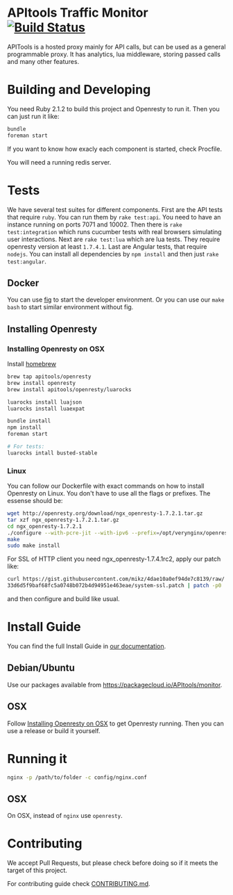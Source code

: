 # APItools Traffic Monitor [![Build Status](https://travis-ci.org/APItools/monitor.svg?branch=master)](https://travis-ci.org/APItools/monitor)

APITools is a hosted proxy mainly for API calls, but can be used as a general programmable proxy.
It has analytics, lua middleware, storing passed calls and many other features.

# Building and Developing

You need Ruby 2.1.2 to build this project and Openresty to run it.
Then you can just run it like:

```bash
bundle
foreman start
```

If you want to know how exacly each component is started, check Procfile.

You will need a running redis server.

# Tests
We have several test suites for different components. First are the API tests that require `ruby`. You can run them by `rake test:api`. You need to have an instance running on ports 7071 and 10002. Then there is `rake test:integration` which runs cucumber tests with real browsers simulating user interactions. Next are `rake test:lua` which are lua tests. They require openresty version at least `1.7.4.1`. Last are Angular tests, that require `nodejs`. You can install all dependencies by `npm install` and then just `rake test:angular`.

## Docker

You can use [fig](http://www.fig.sh/index.html) to start the developer environment.
Or you can use our `make bash` to start similar environment without fig.


## Installing Openresty


### Installing Openresty on OSX

Install [homebrew](http://brew.sh/)

```bash
brew tap apitools/openresty
brew install openresty
brew install apitools/openresty/luarocks

luarocks install luajson
luarocks install luaexpat

bundle install
npm install
foreman start

# For tests:
luarocks intall busted-stable
```

### Linux

You can follow our Dockerfile with exact commands on how to install Openresty on Linux.
You don't have to use all the flags or prefixes. The essense should be:

```bash
wget http://openresty.org/download/ngx_openresty-1.7.2.1.tar.gz
tar xzf ngx_openresty-1.7.2.1.tar.gz
cd ngx_openresty-1.7.2.1
./configure --with-pcre-jit --with-ipv6 --prefix=/opt/verynginx/openresty/nginx --user=nginx --group=nginx --with-http_v2_module --with-http_sub_module --with-http_stub_status_module --with-http_ssl_module --with-http_auth_request_module --with-pcre-jit --with-http_gunzip_module --with-http_v2_module --with-http_sub_module --with-http_stub_status_module --with-stream --with-stream_ssl_module --with-stream_ssl_preread_module --with-http_ssl_module
make
sudo make install
```

For SSL of HTTP client you need ngx_openresty-1.7.4.1rc2, apply our patch like:

```bash
curl https://gist.githubusercontent.com/mikz/4dae10a0ef94de7c8139/raw/
33d6d5f9baf68fc5a0748b072b4d94951e463eae/system-ssl.patch | patch -p0
```
and then configure and build like usual.

# Install Guide
You can find the full Install Guide in [our documentation](https://docs.apitools.com/docs/on-premise/).

## Debian/Ubuntu

Use our packages available from https://packagecloud.io/APItools/monitor.

## OSX

Follow [Installing Openresty on OSX](#installing-openresty-on-osx) to get Openresty running.
Then you can use a release or build it yourself.

# Running it

```bash
nginx -p /path/to/folder -c config/nginx.conf
```

## OSX

On OSX, instead of `nginx` use `openresty`.


# Contributing

We accept Pull Requests, but please check before doing so if it meets the target of this project.

For contributing guide check [CONTRIBUTING.md](CONTRIBUTING.md).
